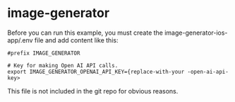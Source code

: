 # image-generator

Before you can run this example, you must create the image-generator-ios-app/.env file and add content like this:


```
#prefix IMAGE_GENERATOR

# Key for making Open AI API calls.
export IMAGE_GENERATOR_OPENAI_API_KEY={replace-with-your -open-ai-api-key>
```

This file is not included in the git repo for obvious reasons.
